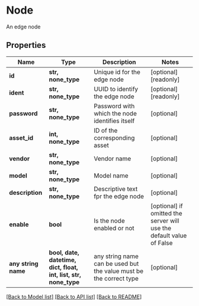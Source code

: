 # Node

An edge node

## Properties
Name | Type | Description | Notes
------------ | ------------- | ------------- | -------------
**id** | **str, none_type** | Unique id for the edge node | [optional] [readonly] 
**ident** | **str, none_type** | UUID to identify the edge node | [optional] [readonly] 
**password** | **str, none_type** | Password with which the node identifies itself | [optional] 
**asset_id** | **int, none_type** | ID of the corresponding asset | [optional] 
**vendor** | **str, none_type** | Vendor name | [optional] 
**model** | **str, none_type** | Model name | [optional] 
**description** | **str, none_type** | Descriptive text fpr the edge node | [optional] 
**enable** | **bool** | Is the node enabled or not | [optional]  if omitted the server will use the default value of False
**any string name** | **bool, date, datetime, dict, float, int, list, str, none_type** | any string name can be used but the value must be the correct type | [optional]

[[Back to Model list]](../README.md#documentation-for-models) [[Back to API list]](../README.md#documentation-for-api-endpoints) [[Back to README]](../README.md)


